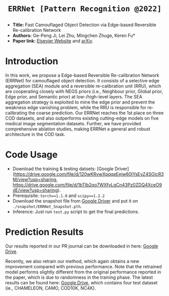 # <p align=center>`ERRNet [Pattern Recognition @2022]`</p>

- **Title:** Fast Camouflaged Object Detection via Edge-based Reversible Re-calibration Network
- **Authors:** Ge-Peng Ji, Lei Zhu, Mingchen Zhuge, Keren Fu*
- **Paper link:** [Elsevier Website](https://www.sciencedirect.com/science/article/pii/S0031320321005902) and [arXiv]().

# Introduction

In this work, we propose a Edge-based Reversible Re-calibration Network (ERRNet) for camouflaged object detection. It consists of a selective edge aggregation (SEA) module and a reversible re-calibration unit (RRU), which are cooperating closely with NEGS priors (i.e., Neighbour prior, Global prior, Edge prior, and Semantic prior) at low-/high-level layers. The SEA aggregation strategy is exploited to mine the edge prior and prevent the weakness edge vanishing problem, while the RRU is responsible for re-calibrating the coarse prediction. Our ERRNet reaches the 1st place on three COD datasets, and also outperforms existing cutting-edge models on five medical image segmentation datasets. Further, we have provided comprehensive ablation studies, making ERRNet a general and robust architecture in the COD task.

# Code Usage

- Download the training & testing datsets: [Google Driver](https://drive.google.com/file/d/120wKRvwXpqqeEejw60lYsEyZ4SOicR3M/view?usp=sharing, https://drive.google.com/file/d/1bTIb2qo7WXfyLgCn43Pz0ZDQ4XceO9dE/view?usp=sharing).
- Prerequisite: `torch==1.1.0` and `scipy==1.2.2`
- Download the snapshot file from [Google Driver]() and put it on `./snapshot/ERRNet_Snapshot.pth`.
- Inference: Just run `test.py` script to get the final predictions.

# Prediction Results

Our results reported in our PR journal can be downloaded in here: [Google Drive](https://drive.google.com/file/d/10i3g4XPBz76nMfU9wZEsKbvmeurSs1Qm/view?usp=sharing).

Recently, we also retrain our method, which again obtains a new improvement compared with previous performance. Note that the retrained model performs slightly different from the original performance reported in the paper, which is due to randomness in the training phase. The latest results can be found here: [Google Drive](), which contains four test dataset (ie., CHAMELEON, CAMO, COD10K, NC4K).